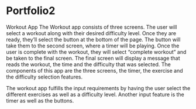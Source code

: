 # Portfolio2
Workout App
The Workout app consists of three screens. The user will select a workout along with their desired difficulty level. Once they are ready, they’ll select the button at the bottom of the page. The button will take them to the second screen, where a timer will be playing. Once the user is complete with the workout, they will select “complete workout” and be taken to the final screen. The final screen will display a message that reads the workout, the time and the difficulty that was selected. The components of this app are the three screens, the timer, the exercise and the difficulty selection features. 


The workout app fulfills the input requirements by having the user select the different exercises as well as a difficulty level. Another input feature is the timer as well as the buttons.
